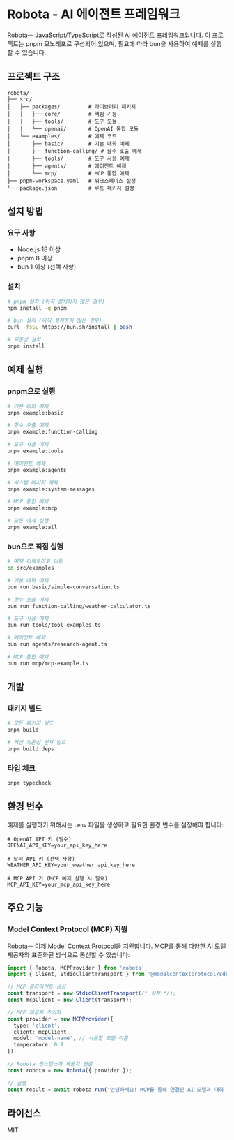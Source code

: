# Robota - AI 에이전트 프레임워크

Robota는 JavaScript/TypeScript로 작성된 AI 에이전트 프레임워크입니다. 이 프로젝트는 pnpm 모노레포로 구성되어 있으며, 필요에 따라 bun을 사용하여 예제를 실행할 수 있습니다.

## 프로젝트 구조

```
robota/
├── src/
│   ├── packages/         # 라이브러리 패키지
│   │   ├── core/         # 핵심 기능
│   │   ├── tools/        # 도구 모듈
│   │   └── openai/       # OpenAI 통합 모듈
│   └── examples/         # 예제 코드
│       ├── basic/        # 기본 대화 예제
│       ├── function-calling/ # 함수 호출 예제
│       ├── tools/        # 도구 사용 예제
│       ├── agents/       # 에이전트 예제
│       └── mcp/          # MCP 통합 예제
├── pnpm-workspace.yaml   # 워크스페이스 설정
└── package.json          # 루트 패키지 설정
```

## 설치 방법

### 요구 사항

- Node.js 18 이상
- pnpm 8 이상
- bun 1 이상 (선택 사항)

### 설치

```bash
# pnpm 설치 (아직 설치하지 않은 경우)
npm install -g pnpm

# bun 설치 (아직 설치하지 않은 경우)
curl -fsSL https://bun.sh/install | bash

# 의존성 설치
pnpm install
```

## 예제 실행

### pnpm으로 실행

```bash
# 기본 대화 예제
pnpm example:basic

# 함수 호출 예제
pnpm example:function-calling

# 도구 사용 예제
pnpm example:tools

# 에이전트 예제
pnpm example:agents

# 시스템 메시지 예제
pnpm example:system-messages

# MCP 통합 예제
pnpm example:mcp

# 모든 예제 실행
pnpm example:all
```

### bun으로 직접 실행

```bash
# 예제 디렉토리로 이동
cd src/examples

# 기본 대화 예제
bun run basic/simple-conversation.ts

# 함수 호출 예제
bun run function-calling/weather-calculator.ts

# 도구 사용 예제
bun run tools/tool-examples.ts

# 에이전트 예제
bun run agents/research-agent.ts

# MCP 통합 예제
bun run mcp/mcp-example.ts
```

## 개발

### 패키지 빌드

```bash
# 모든 패키지 빌드
pnpm build

# 핵심 의존성 먼저 빌드
pnpm build:deps
```

### 타입 체크

```bash
pnpm typecheck
```

## 환경 변수

예제를 실행하기 위해서는 `.env` 파일을 생성하고 필요한 환경 변수를 설정해야 합니다:

```
# OpenAI API 키 (필수)
OPENAI_API_KEY=your_api_key_here

# 날씨 API 키 (선택 사항)
WEATHER_API_KEY=your_weather_api_key_here

# MCP API 키 (MCP 예제 실행 시 필요)
MCP_API_KEY=your_mcp_api_key_here
```

## 주요 기능

### Model Context Protocol (MCP) 지원

Robota는 이제 Model Context Protocol을 지원합니다. MCP를 통해 다양한 AI 모델 제공자와 표준화된 방식으로 통신할 수 있습니다:

```typescript
import { Robota, MCPProvider } from 'robota';
import { Client, StdioClientTransport } from '@modelcontextprotocol/sdk';

// MCP 클라이언트 생성
const transport = new StdioClientTransport(/* 설정 */);
const mcpClient = new Client(transport);

// MCP 제공자 초기화
const provider = new MCPProvider({
  type: 'client',
  client: mcpClient,
  model: 'model-name', // 사용할 모델 이름
  temperature: 0.7
});

// Robota 인스턴스에 제공자 연결
const robota = new Robota({ provider });

// 실행
const result = await robota.run('안녕하세요! MCP를 통해 연결된 AI 모델과 대화 중입니다.');
```

## 라이선스

MIT
